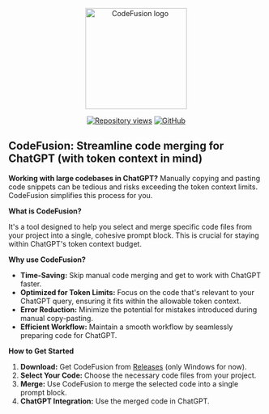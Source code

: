 <p align="center">
  <img src="https://github.com/dclipca/CodeFusion/blob/main/assets/images/app_icon.png" alt="CodeFusion logo" title="CodeFusion logo" width="200" />
</p>
<p align="center">
    <a href="https://github.com/dclipca/CodeFusion"><img src="https://hits.dwyl.com/dclipca/CodeFusion.svg?style=flat" alt="Repository views"></a>
    <a href="https://github.com/dclipca/CodeFusion"><img src="https://img.shields.io/github/stars/dclipca/CodeFusion?style=social" alt="GitHub"></a>
  <br>
</p>

## CodeFusion: Streamline code merging for ChatGPT (with token context in mind)

**Working with large codebases in ChatGPT?** Manually copying and pasting code snippets can be tedious and risks exceeding the token context limits. CodeFusion simplifies this process for you.

**What is CodeFusion?**

It's a tool designed to help you select and merge specific code files from your project into a single, cohesive prompt block. This is crucial for staying within ChatGPT's token context budget.

**Why use CodeFusion?**

* **Time-Saving:**  Skip manual code merging and get to work with ChatGPT faster.
* **Optimized for Token Limits:**  Focus on the code that's relevant to your ChatGPT query, ensuring it fits within the allowable token context.
* **Error Reduction:**  Minimize the potential for mistakes introduced during manual copy-pasting.
* **Efficient Workflow:**  Maintain a smooth workflow by seamlessly preparing code for ChatGPT.

**How to Get Started**

1. **Download:** Get CodeFusion from [Releases](https://github.com/dclipca/CodeFusion/releases/) (only Windows for now).
2. **Select Your Code:** Choose the necessary code files from your project.
3. **Merge:**  Use CodeFusion to merge the selected code into a single prompt block.
4. **ChatGPT Integration:**  Use the merged code in ChatGPT.
